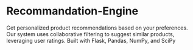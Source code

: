 # Recommandation-Engine
Get personalized product recommendations based on your preferences. Our system uses collaborative filtering to suggest similar products, leveraging user ratings. Built with Flask, Pandas, NumPy, and SciPy
